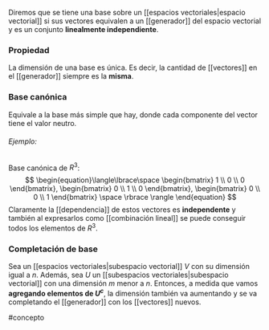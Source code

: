 Diremos que se tiene una base sobre un [[espacios vectoriales|espacio vectorial]] si sus vectores equivalen a un [[generador]] del espacio vectorial y es un conjunto **linealmente independiente**. 

### Propiedad

La dimensión de una base es única. Es decir, la cantidad de [[vectores]] en el [[generador]] siempre es la **misma**. 

### Base canónica 

Equivale a la base más simple que hay, donde cada componente del vector tiene el valor neutro. 

###### Ejemplo:

Base canónica de $R^3$:
$$  \begin{equation}\langle\lbrace\space
		\begin{bmatrix}
			1 \\ 
			0 \\
			0
		\end{bmatrix}, \begin{bmatrix}
			0 \\ 
			1 \\
			0
		\end{bmatrix}, \begin{bmatrix}
			0 \\ 
			0 \\
			1
		\end{bmatrix} \space \rbrace \rangle
\end{equation}
		$$Claramente la [[dependencia]] de estos vectores es **independente** y también al expresarlos como [[combinación lineal]] se puede conseguir todos los elementos de $R^3$. 


### Completación de base 

Sea un [[espacios vectoriales|subespacio vectorial]] $V$ con su dimensión igual a $n$. Además, sea $U$ un [[subespacios vectoriales|subespacio vectorial]] con una dimensión $m$ menor a $n$. Entonces, a medida que vamos **agregando elementos de $U^{c}$**, la dimensión también va aumentando y se va completando el [[generador]] con los [[vectores]] nuevos. 

#concepto 